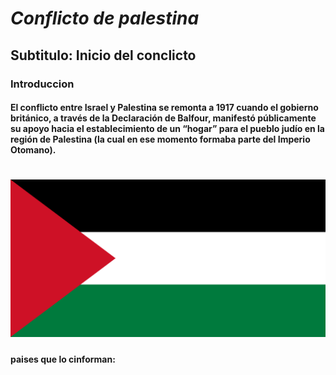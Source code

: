 # ***Conflicto de palestina***

## Subtitulo: Inicio del conclicto

### Introduccion

#### El conflicto entre Israel y Palestina se remonta a 1917 cuando el gobierno británico, a través de la Declaración de Balfour, manifestó públicamente su apoyo hacia el establecimiento de un “hogar” para el pueblo judío en la región de Palestina (la cual en ese momento formaba parte del Imperio Otomano).

# ![img_2.png](imagen/img_2.png)

#### paises que lo cinforman: 









 





